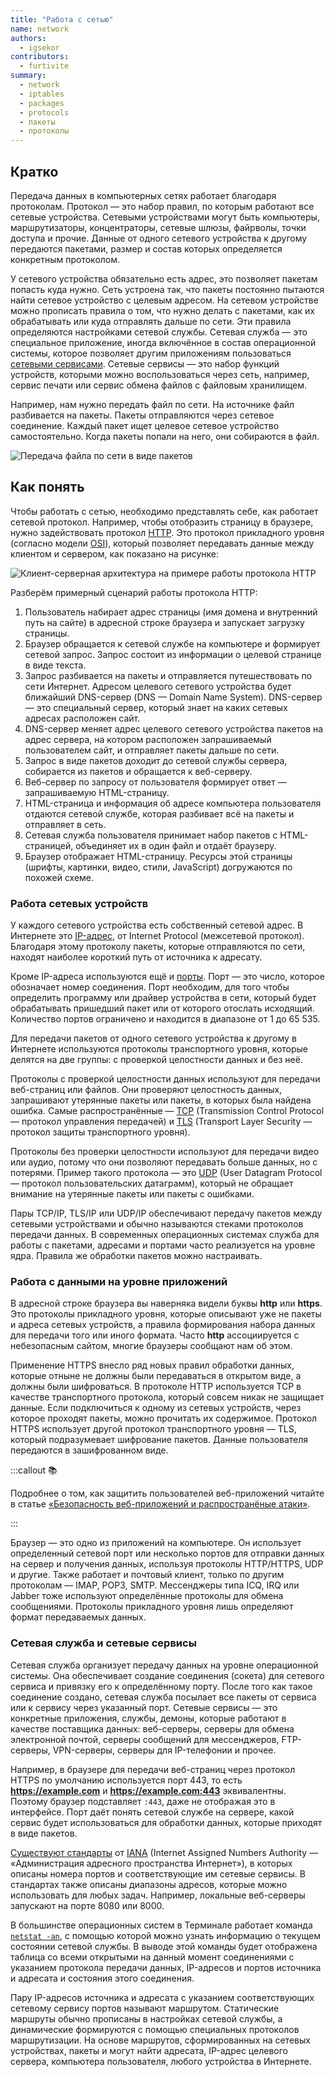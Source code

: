```yaml
---
title: "Работа с сетью"
name: network
authors:
  - igsekor
contributors:
  - furtivite
summary:
  - network
  - iptables
  - packages
  - protocols
  - пакеты
  - протоколы
---
```


## Кратко

Передача данных в компьютерных сетях работает благодаря протоколам. Протокол — это набор правил, по которым работают все сетевые устройства. Сетевыми устройствами могут быть компьютеры, маршрутизаторы, концентраторы, сетевые шлюзы, файрволы, точки доступа и прочие. Данные от одного сетевого устройства к другому передаются пакетами, размер и состав которых определяется конкретным протоколом.

У сетевого устройства обязательно есть адрес, это позволяет пакетам попасть куда нужно. Сеть устроена так, что пакеты постоянно пытаются найти сетевое устройство с целевым адресом. На сетевом устройстве можно прописать правила о том, что нужно делать c пакетами, как их обрабатывать или куда отправлять дальше по сети. Эти правила определяются настройками сетевой службы. Сетевая служба — это специальное приложение, иногда включённое в состав операционной системы, которое позволяет другим приложениям пользоваться [сетевыми сервисами](https://ru.wikipedia.org/wiki/Сетевые_сервисы). Сетевые сервисы — это набор функций устройств, которыми можно воспользоваться через сеть, например, сервис печати или сервис обмена файлов с файловым хранилищем.

Например, нам нужно передать файл по сети. На источнике файл разбивается на пакеты. Пакеты отправляются через сетевое соединение. Каждый пакет ищет целевое сетевое устройство самостоятельно. Когда пакеты попали на него, они собираются в файл.

![Передача файла по сети в виде пакетов](images/1.png)

## Как понять

Чтобы работать с сетью, необходимо представлять себе, как работает сетевой протокол. Например, чтобы отобразить страницу в браузере, нужно задействовать протокол [HTTP](https://developer.mozilla.org/ru/docs/Web/HTTP). Это протокол прикладного уровня (согласно модели [OSI](https://ru.wikipedia.org/wiki/Сетевая_модель_OSI)), который позволяет передавать данные между клиентом и сервером, как показано на рисунке:

![Клиент-серверная архитектура на примере работы протокола HTTP](images/2.png)

Разберём примерный сценарий работы протокола HTTP:

1. Пользователь набирает адрес страницы (имя домена и внутренний путь на сайте) в адресной строке браузера и запускает загрузку страницы.
1. Браузер обращается к сетевой службе на компьютере и формирует сетевой запрос. Запрос состоит из информации о целевой странице в виде текста.
2. Запрос разбивается на пакеты и отправляется путешествовать по сети Интернет. Адресом целевого сетевого устройства будет ближайший DNS-сервер (DNS — Domain Name System). DNS-сервер — это специальный сервер, который знает на каких сетевых адресах расположен сайт.
3. DNS-сервер меняет адрес целевого сетевого устройства пакетов на адрес сервера, на котором расположен запрашиваемый пользователем сайт, и отправляет пакеты дальше по сети.
4. Запрос в виде пакетов доходит до сетевой службы сервера, собирается из пакетов и обращается к веб-серверу.
5. Веб-сервер по запросу от пользователя формирует ответ — запрашиваемую HTML-страницу.
6. HTML-страница и информация об адресе компьютера пользователя отдаются сетевой службе, которая разбивает всё на пакеты и отправляет в сеть.
7. Сетевая служба пользователя принимает набор пакетов с HTML-страницей, объединяет их в один файл и отдаёт браузеру.
8. Браузер отображает HTML-страницу. Ресурсы этой страницы (шрифты, картинки, видео, стили, JavaScript) догружаются по похожей схеме.

### Работа сетевых устройств

У каждого сетевого устройства есть собственный сетевой адрес. В Интернете это [IP-адрес](https://ru.wikipedia.org/wiki/IP-адрес), от Internet Protocol (межсетевой протокол). Благодаря этому протоколу пакеты, которые отправляются по сети, находят наиболее короткий путь от источника к адресату.

Кроме IP-адреса используются ещё и [порты](https://ru.wikipedia.org/wiki/Порт_(компьютерные_сети)). Порт — это число, которое обозначает номер соединения. Порт необходим, для того чтобы определить программу или драйвер устройства в сети, который будет обрабатывать пришедший пакет или от которого отослать исходящий. Количество портов ограничено и находится в диапазоне от 1 до 65 535.

Для передачи пакетов от одного сетевого устройства к другому в Интернете используются протоколы транспортного уровня, которые делятся на две группы: с проверкой целостности данных и без неё.

Протоколы с проверкой целостности данных используют для передачи веб-страниц или файлов. Они проверяют целостность данных, запрашивают утерянные пакеты или пакеты, в которых была найдена ошибка. Самые распространённые — [TCP](https://ru.wikipedia.org/wiki/Transmission_Control_Protocol) (Transmission Control Protocol — протокол управления передачей) и [TLS](https://ru.wikipedia.org/wiki/TLS) (Transport Layer Security — протокол защиты транспортного уровня).

Протоколы без проверки целостности используют для передачи видео или аудио, потому что они позволяют передавать больше данных, но с потерями. Пример такого протокола — это [UDP](https://ru.wikipedia.org/wiki/UDP) (User Datagram Protocol — протокол пользовательских датаграмм), который не обращает внимание на утерянные пакеты или пакеты с ошибками.

Пары TCP/IP, TLS/IP или UDP/IP обеспечивают передачу пакетов между сетевыми устройствами и обычно называются стеками протоколов передачи данных. В современных операционных системах служба для работы с пакетами, адресами и портами часто реализуется на уровне ядра. Правила же обработки пакетов можно настраивать.

### Работа с данными на уровне приложений

В адресной строке браузера вы наверняка видели буквы **http** или **https**. Это протоколы прикладного уровня, которые описывают уже не пакеты и адреса сетевых устройств, а правила формирования набора данных для передачи того или иного формата. Часто **http** ассоциируется с небезопасным сайтом, многие браузеры сообщают нам об этом.

Применение HTTPS внесло ряд новых правил обработки данных, которые отныне не должны были передаваться в открытом виде, а должны были шифроваться. В протоколе HTTP используется TCP  в качестве транспортного протокола, который совсем никак не защищает данные. Если подключиться к одному из сетевых устройств, через которое проходят пакеты, можно прочитать их содержимое. Протокол HTTPS использует другой протокол транспортного уровня — TLS, который подразумевает шифрование пакетов. Данные пользователя передаются в зашифрованном виде.

:::callout 📚

Подробнее о том, как защитить пользователей веб-приложений читайте в статье [«Безопасность веб-приложений и распространёные атаки»](/js/articles/web-security).

:::

Браузер — это одно из приложений на компьютере. Он использует определенный сетевой порт или несколько портов для отправки данных на сервер и получения данных, используя протоколы HTTP/HTTPS, UDP и другие. Также работает и почтовый клиент, только по другим протоколам — IMAP, POP3, SMTP. Мессенджеры типа ICQ, IRQ или Jabber тоже используют определённые протоколы для обмена сообщениями. Протоколы прикладного уровня лишь определяют формат передаваемых данных.

### Сетевая служба и сетевые сервисы

Сетевая служба организует передачу данных на уровне операционной системы. Она обеспечивает создание соединения (сокета) для сетевого сервиса и привязку его к определённому порту. После того как такое соединение создано, сетевая служба посылает все пакеты от сервиса или к сервису через указанный порт. Сетевые сервисы — это конкретные приложения, службы, демоны, которые работают в качестве поставщика данных: веб-серверы, серверы для обмена электронной почтой, серверы сообщений для мессенджеров, FTP-серверы, VPN-серверы, серверы для IP-телефонии и прочее.

Например, в браузере для передачи веб-страниц через протокол HTTPS по умолчанию используется порт 443, то есть **https://example.com** и **https://example.com:443** эквивалентны. Поэтому браузер подставляет `:443`, даже не отображая это в интерфейсе. Порт даёт понять сетевой службе на сервере, какой сервис будет использоваться для обработки данных, которые приходят в виде пакетов.

[Существуют стандарты](https://www.iana.org/assignments/service-names-port-numbers/service-names-port-numbers.xhtml) от [IANA](https://ru.wikipedia.org/wiki/IANA) (Internet Assigned Numbers Authority — «Администрация адресного пространства Интернет»), в которых описаны номера портов и соответствующие им сетевые сервисы. В стандартах также описаны диапазоны адресов, которые можно использовать для любых задач. Например, локальные веб-серверы запускают на порте 8080 или 8000.

В большинстве операционных систем в Терминале работает команда [`netstat -an`](https://ru.wikipedia.org/wiki/Netstat), с помощью которой можно узнать информацию о текущем состоянии сетевой службы. В выводе этой команды будет отображена таблица со всеми открытыми на данный момент соединениями с указанием протокола передачи данных, IP-адресов и портов источника и адресата и состояния этого соединения.

Пару IP-адресов источника и адресата с указанием соответствующих сетевому сервису портов называют маршрутом. Статические маршруты обычно прописаны в настройках сетевой службы, а динамические формируются с помощью специальных протоколов маршрутизации. На основе маршрутов, сформированных на сетевых устройствах, пакеты и могут найти адресата, IP-адрес целевого сервера, компьютера пользователя, любого устройства в Интернете.
